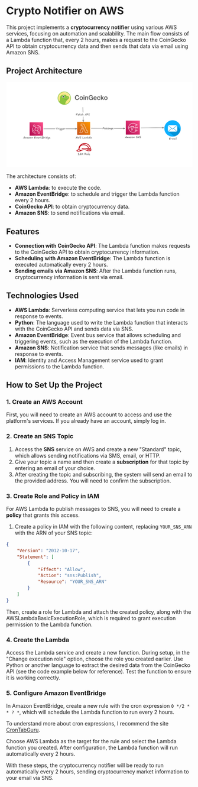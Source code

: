 # Crypto Notifier on AWS

This project implements a **cryptocurrency notifier** using various AWS services, focusing on automation and scalability. The main flow consists of a Lambda function that, every 2 hours, makes a request to the CoinGecko API to obtain cryptocurrency data and then sends that data via email using Amazon SNS.

## Project Architecture
![Project Architecture](/imgs/arq.png)

The architecture consists of:
- **AWS Lambda**: to execute the code.
- **Amazon EventBridge**: to schedule and trigger the Lambda function every 2 hours.
- **CoinGecko API**: to obtain cryptocurrency data.
- **Amazon SNS**: to send notifications via email.

## Features
- **Connection with CoinGecko API**: The Lambda function makes requests to the CoinGecko API to obtain cryptocurrency information.
- **Scheduling with Amazon EventBridge**: The Lambda function is executed automatically every 2 hours.
- **Sending emails via Amazon SNS**: After the Lambda function runs, cryptocurrency information is sent via email.

## Technologies Used
- **AWS Lambda**: Serverless computing service that lets you run code in response to events.
- **Python**: The language used to write the Lambda function that interacts with the CoinGecko API and sends data via SNS.
- **Amazon EventBridge**: Event bus service that allows scheduling and triggering events, such as the execution of the Lambda function.
- **Amazon SNS**: Notification service that sends messages (like emails) in response to events.
- **IAM**: Identity and Access Management service used to grant permissions to the Lambda function.

## How to Set Up the Project

### 1. Create an AWS Account
First, you will need to create an AWS account to access and use the platform's services. If you already have an account, simply log in.

### 2. Create an SNS Topic
1. Access the **SNS** service on AWS and create a new "Standard" topic, which allows sending notifications via SMS, email, or HTTP.
2. Give your topic a name and then create a **subscription** for that topic by entering an email of your choice.
3. After creating the topic and subscribing, the system will send an email to the provided address. You will need to confirm the subscription.

### 3. Create Role and Policy in IAM
For AWS Lambda to publish messages to SNS, you will need to create a **policy** that grants this access.

1. Create a policy in IAM with the following content, replacing `YOUR_SNS_ARN` with the ARN of your SNS topic:

```json
{
    "Version": "2012-10-17",
    "Statement": [
        {
            "Effect": "Allow",
            "Action": "sns:Publish",
            "Resource": "YOUR_SNS_ARN"
        }
    ]
}
```
   
Then, create a role for Lambda and attach the created policy, along with the AWSLambdaBasicExecutionRole, which is required to grant execution permission to the Lambda function.

### 4. Create the Lambda
Access the Lambda service and create a new function.
During setup, in the "Change execution role" option, choose the role you created earlier.
Use Python or another language to extract the desired data from the CoinGecko API (see the code example below for reference).
Test the function to ensure it is working correctly.

### 5. Configure Amazon EventBridge
In Amazon EventBridge, create a new rule with the cron expression `0 */2 * * ? *`, which will schedule the Lambda function to run every 2 hours.

To understand more about cron expressions, I recommend the site [CronTabGuru](https://crontab.guru).

Choose AWS Lambda as the target for the rule and select the Lambda function you created.
After configuration, the Lambda function will run automatically every 2 hours.

With these steps, the cryptocurrency notifier will be ready to run automatically every 2 hours, sending cryptocurrency market information to your email via SNS.
